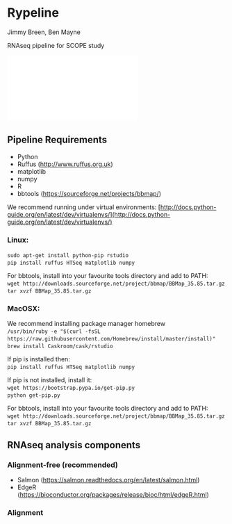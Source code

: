 # Rypeline

Jimmy Breen, Ben Mayne

RNAseq pipeline for SCOPE study

![RNAseq Pipeline Flow Diagram](./RNAseq_pipeline_workflow.pdf) 

## Pipeline Requirements

- Python
- Ruffus (http://www.ruffus.org.uk)
- matplotlib
- numpy
- R
- bbtools (https://sourceforge.net/projects/bbmap/)

We recommend running under virtual environments:
[http://docs.python-guide.org/en/latest/dev/virtualenvs/](http://docs.python-guide.org/en/latest/dev/virtualenvs/)

### Linux:

```sudo apt-get install python-pip rstudio```  
```pip install ruffus HTSeq matplotlib numpy```  

For bbtools, install into your favourite tools directory and add to PATH:  
```wget http://downloads.sourceforge.net/project/bbmap/BBMap_35.85.tar.gz```  
```tar xvzf BBMap_35.85.tar.gz``` 

### MacOSX:
We recommend installing package manager homebrew  
```/usr/bin/ruby -e "$(curl -fsSL https://raw.githubusercontent.com/Homebrew/install/master/install)"```  
```brew install Caskroom/cask/rstudio```  

If pip is installed then:  
```pip install ruffus HTSeq matplotlib numpy```  

If pip is not installed, install it:  
```wget https://bootstrap.pypa.io/get-pip.py```  
```python get-pip.py```  

For bbtools, install into your favourite tools directory and add to PATH:  
```wget http://downloads.sourceforge.net/project/bbmap/BBMap_35.85.tar.gz```  
```tar xvzf BBMap_35.85.tar.gz```  

## RNAseq analysis components

### Alignment-free (recommended)

- Salmon (https://salmon.readthedocs.org/en/latest/salmon.html)
- EdgeR (https://bioconductor.org/packages/release/bioc/html/edgeR.html)

### Alignment



